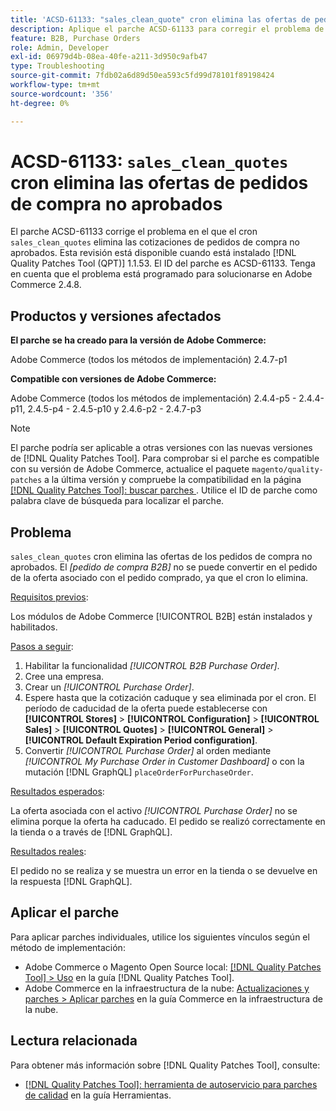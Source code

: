```yaml
---
title: 'ACSD-61133: "sales_clean_quote" cron elimina las ofertas de pedidos de compra no aprobados'
description: Aplique el parche ACSD-61133 para corregir el problema de Adobe Commerce en el que el cron sales_clean_quote elimina las ofertas de pedidos de compra no aprobados.
feature: B2B, Purchase Orders
role: Admin, Developer
exl-id: 06979d4b-08ea-40fe-a211-3d950c9afb47
type: Troubleshooting
source-git-commit: 7fdb02a6d89d50ea593c5fd99d78101f89198424
workflow-type: tm+mt
source-wordcount: '356'
ht-degree: 0%

---
```


# ACSD-61133: `sales_clean_quotes` cron elimina las ofertas de pedidos de compra no aprobados

El parche ACSD-61133 corrige el problema en el que el cron `sales_clean_quotes` elimina las cotizaciones de pedidos de compra no aprobados. Esta revisión está disponible cuando está instalado [!DNL Quality Patches Tool (QPT)] 1.1.53. El ID del parche es ACSD-61133. Tenga en cuenta que el problema está programado para solucionarse en Adobe Commerce 2.4.8.

## Productos y versiones afectados

**El parche se ha creado para la versión de Adobe Commerce:**

Adobe Commerce (todos los métodos de implementación) 2.4.7-p1

**Compatible con versiones de Adobe Commerce:**

Adobe Commerce (todos los métodos de implementación) 2.4.4-p5 - 2.4.4-p11, 2.4.5-p4 - 2.4.5-p10 y 2.4.6-p2 - 2.4.7-p3

>[!NOTE]
>
>El parche podría ser aplicable a otras versiones con las nuevas versiones de [!DNL Quality Patches Tool]. Para comprobar si el parche es compatible con su versión de Adobe Commerce, actualice el paquete `magento/quality-patches` a la última versión y compruebe la compatibilidad en la página [[!DNL Quality Patches Tool]: buscar parches &#x200B;](https://experienceleague.adobe.com/tools/commerce-quality-patches/index.html?lang=es). Utilice el ID de parche como palabra clave de búsqueda para localizar el parche.

## Problema

`sales_clean_quotes` cron elimina las ofertas de los pedidos de compra no aprobados. El *[pedido de compra B2B]* no se puede convertir en el pedido de la oferta asociado con el pedido comprado, ya que el cron lo elimina.

<u>Requisitos previos</u>:

Los módulos de Adobe Commerce [!UICONTROL B2B] están instalados y habilitados.

<u>Pasos a seguir</u>:

1. Habilitar la funcionalidad *[!UICONTROL B2B Purchase Order]*.
1. Cree una empresa.
1. Crear un *[!UICONTROL Purchase Order]*.
1. Espere hasta que la cotización caduque y sea eliminada por el cron. El período de caducidad de la oferta puede establecerse con **[!UICONTROL Stores]** > **[!UICONTROL Configuration]** > **[!UICONTROL Sales]** > **[!UICONTROL Quotes]** > **[!UICONTROL General]** > **[!UICONTROL Default Expiration Period configuration]**.
1. Convertir *[!UICONTROL Purchase Order]* al orden mediante *[!UICONTROL My Purchase Order in Customer Dashboard]* o con la mutación [!DNL GraphQL] `placeOrderForPurchaseOrder`.

<u>Resultados esperados</u>:

La oferta asociada con el activo *[!UICONTROL Purchase Order]* no se elimina porque la oferta ha caducado. El pedido se realizó correctamente en la tienda o a través de [!DNL GraphQL].

<u>Resultados reales</u>:

El pedido no se realiza y se muestra un error en la tienda o se devuelve en la respuesta [!DNL GraphQL].

## Aplicar el parche

Para aplicar parches individuales, utilice los siguientes vínculos según el método de implementación:

* Adobe Commerce o Magento Open Source local: [[!DNL Quality Patches Tool] > Uso](/help/tools/quality-patches-tool/usage.md) en la guía [!DNL Quality Patches Tool].
* Adobe Commerce en la infraestructura de la nube: [Actualizaciones y parches > Aplicar parches](https://experienceleague.adobe.com/docs/commerce-cloud-service/user-guide/develop/upgrade/apply-patches.html?lang=es) en la guía Commerce en la infraestructura de la nube.

## Lectura relacionada

Para obtener más información sobre [!DNL Quality Patches Tool], consulte:

* [[!DNL Quality Patches Tool]: herramienta de autoservicio para parches de calidad](/help/tools/quality-patches-tool/quality-patches-tool-to-self-serve-quality-patches.md) en la guía Herramientas.
